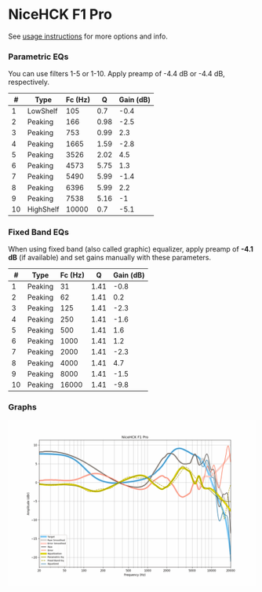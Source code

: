 # NiceHCK F1 Pro
See [usage instructions](https://github.com/jaakkopasanen/AutoEq#usage) for more options and info.

### Parametric EQs
You can use filters 1-5 or 1-10. Apply preamp of -4.4 dB or -4.4 dB, respectively.

|   # | Type      |   Fc (Hz) |    Q |   Gain (dB) |
|-----|-----------|-----------|------|-------------|
|   1 | LowShelf  |       105 | 0.7  |        -0.4 |
|   2 | Peaking   |       166 | 0.98 |        -2.5 |
|   3 | Peaking   |       753 | 0.99 |         2.3 |
|   4 | Peaking   |      1665 | 1.59 |        -2.8 |
|   5 | Peaking   |      3526 | 2.02 |         4.5 |
|   6 | Peaking   |      4573 | 5.75 |         1.3 |
|   7 | Peaking   |      5490 | 5.99 |        -1.4 |
|   8 | Peaking   |      6396 | 5.99 |         2.2 |
|   9 | Peaking   |      7538 | 5.16 |        -1   |
|  10 | HighShelf |     10000 | 0.7  |        -5.1 |

### Fixed Band EQs
When using fixed band (also called graphic) equalizer, apply preamp of **-4.1 dB** (if available) and set gains manually with these parameters.

|   # | Type    |   Fc (Hz) |    Q |   Gain (dB) |
|-----|---------|-----------|------|-------------|
|   1 | Peaking |        31 | 1.41 |        -0.8 |
|   2 | Peaking |        62 | 1.41 |         0.2 |
|   3 | Peaking |       125 | 1.41 |        -2.3 |
|   4 | Peaking |       250 | 1.41 |        -1.6 |
|   5 | Peaking |       500 | 1.41 |         1.6 |
|   6 | Peaking |      1000 | 1.41 |         1.2 |
|   7 | Peaking |      2000 | 1.41 |        -2.3 |
|   8 | Peaking |      4000 | 1.41 |         4.7 |
|   9 | Peaking |      8000 | 1.41 |        -1.5 |
|  10 | Peaking |     16000 | 1.41 |        -9.8 |

### Graphs
![](./NiceHCK%20F1%20Pro.png)
